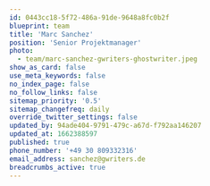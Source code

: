```yaml
---
id: 0443cc18-5f72-486a-91de-9648a8fc0b2f
blueprint: team
title: 'Marc Sanchez'
position: 'Senior Projektmanager'
photo:
  - team/marc-sanchez-gwriters-ghostwriter.jpeg
show_as_card: false
use_meta_keywords: false
no_index_page: false
no_follow_links: false
sitemap_priority: '0.5'
sitemap_changefreq: daily
override_twitter_settings: false
updated_by: 94ade404-9791-479c-a67d-f792aa146207
updated_at: 1662388597
published: true
phone_number: '+49 30 809332316'
email_address: sanchez@gwriters.de
breadcrumbs_active: true
---
```

